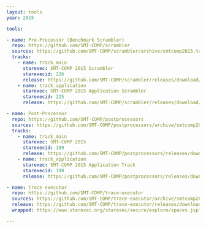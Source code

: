 ```yaml
---
layout: tools
year: 2015

tools:

- name: Pre-Processor (Benchmark Scrambler)
  repo: https://github.com/SMT-COMP/scrambler
  sources: https://github.com/SMT-COMP/scrambler/archive/smtcomp2015.tar.gz
  tracks:
    - name: track_main
      starexec: SMT-COMP 2015 Scrambler
      starexecid: 226
      release: https://github.com/SMT-COMP/scrambler/releases/download/smtcomp2015/SMT-COMP-2015-Main-Scrambler.tar.xz
    - name: track_application
      starexec: SMT-COMP 2015 Application Scrambler
      starexecid: 225
      release: https://github.com/SMT-COMP/scrambler/releases/download/smtcomp2015/SMT-COMP-2015-Application-Track-Scrambler.tar.xz

- name: Post-Processor
  repo: https://github.com/SMT-COMP/postprocessors
  sources: https://github.com/SMT-COMP/postprocessors/archive/smtcomp2015.tar.gz
  tracks:
    - name: track_main
      starexec: SMT-COMP 2015
      starexecid: 189
      release: https://github.com/SMT-COMP/postprocessors/releases/download/smtcomp2015/SMT-COMP-2015-Main-Track-Postprocessor.tgz
    - name: track_application
      starexec: SMT-COMP 2015 Application Track
      starexecid: 198
      release: https://github.com/SMT-COMP/postprocessors/releases/download/smtcomp2015/SMT-COMP-2015-Application-Track-Postprocessor.tgz

- name: Trace executor
  repo: https://github.com/SMT-COMP/trace-executor
  sources: https://github.com/SMT-COMP/trace-executor/archive/smtcomp2015.tar.gz
  release: https://github.com/SMT-COMP/trace-executor/releases/download/smtcomp2015/SMT-COMP-2015-trace-executor.tar.xz
  wrapped: https://www.starexec.org/starexec/secure/explore/spaces.jsp?id=67803

---
```

